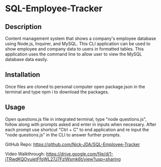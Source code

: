 # SQL-Employee-Tracker

## Description

Content management system that shows a company's employee database using Node.js, Inquirer, and MySQL. This CLI application can be used to show employee and company data to users in formatted tables. This application uses the command line to allow user to view the MySQL database data easily.

## Installation

Once files are cloned to personal computer open package.json in the terminal and type npm i to download the packages.

## Usage

Open questions.js file in integrated terminal, type "node questions.js", follow along with prompts asked and enter in inputs when necessary. After each prompt use shortcut "Ctrl + C" to end application and re input the "node questions.js" in the CLI to answer further prompts.

GitHub Repo: https://github.com/Nick-JDA/SQL-Employee-Tracker

Video Walkthrough: https://drive.google.com/file/d/1-jTRwdKQOvuietFfgWL27J7FzlWsmk6t/view?usp=sharing
